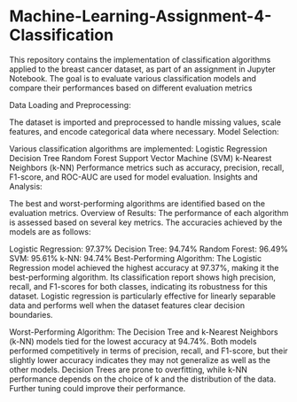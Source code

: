 # Machine-Learning-Assignment-4-Classification
This repository contains the implementation of classification algorithms applied to the breast cancer dataset, as part of an assignment in Jupyter Notebook. The goal is to evaluate various classification models and compare their performances based on different evaluation metrics

Data Loading and Preprocessing:

The dataset is imported and preprocessed to handle missing values, scale features, and encode categorical data where necessary.
Model Selection:

Various classification algorithms are implemented:
Logistic Regression
Decision Tree
Random Forest
Support Vector Machine (SVM)
k-Nearest Neighbors (k-NN)
Performance metrics such as accuracy, precision, recall, F1-score, and ROC-AUC are used for model evaluation.
Insights and Analysis:

The best and worst-performing algorithms are identified based on the evaluation metrics.
Overview of Results:
The performance of each algorithm is assessed based on several key metrics. The accuracies achieved by the models are as follows:

Logistic Regression: 97.37%
Decision Tree: 94.74%
Random Forest: 96.49%
SVM: 95.61%
k-NN: 94.74%
Best-Performing Algorithm:
The Logistic Regression model achieved the highest accuracy at 97.37%, making it the best-performing algorithm. Its classification report shows high precision, recall, and F1-scores for both classes, indicating its robustness for this dataset. Logistic regression is particularly effective for linearly separable data and performs well when the dataset features clear decision boundaries.

Worst-Performing Algorithm:
The Decision Tree and k-Nearest Neighbors (k-NN) models tied for the lowest accuracy at 94.74%. Both models performed competitively in terms of precision, recall, and F1-score, but their slightly lower accuracy indicates they may not generalize as well as the other models. Decision Trees are prone to overfitting, while k-NN performance depends on the choice of k and the distribution of the data. Further tuning could improve their performance.

